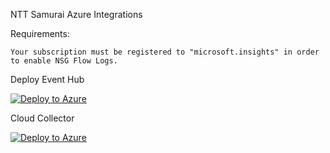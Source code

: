 NTT Samurai Azure Integrations


Requirements:

    Your subscription must be registered to "microsoft.insights" in order to enable NSG Flow Logs. 

Deploy Event Hub

[![Deploy to Azure](https://aka.ms/deploytoazurebutton)](https://portal.azure.com/#create/Microsoft.Template/uri/https%3A%2F%2Fraw.githubusercontent.com%2FNTTS-Innovation%2Fsamurai-xdr-cloud-integrations%2Fmain%2Fproviders%2Fazure%2FazureDeploy.json)

Cloud Collector

[![Deploy to Azure](https://aka.ms/deploytoazurebutton)](https://portal.azure.com/#create/Microsoft.Template/uri/https%3A%2F%2Fraw.githubusercontent.com%2FNTTS-Innovation%2Fsamurai-xdr-cloud-integrations%2Ffeature-azure-cloud-collector%2Fproviders%2Fazure%2FcloudCollector.json)



